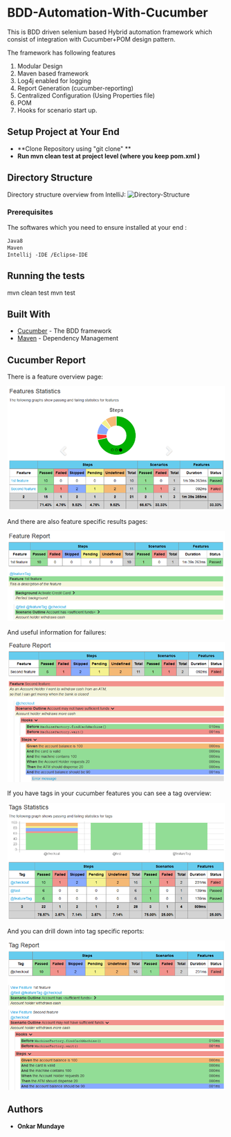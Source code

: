 # BDD-Automation-With-Cucumber

This is BDD driven selenium based Hybrid automation framework which consist of integration with Cucumber+POM design pattern.

The framework has following features 

1. Modular Design
2. Maven based framework
3. Log4j enabled for logging
4. Report Generation (cucumber-reporting) 
5. Centralized Configuration (Using Properties file)
6. POM
7. Hooks for scenario start up.

## Setup Project at Your End
- **Clone Repository using "git clone" ** 
- **Run mvn clean test at project level (where you keep pom.xml )** 

## Directory Structure
Directory structure overview from IntelliJ:
![Directory-Structure](https://github.com/onkarmundaye18/BDDAutomationWithCucumber/blob/DirectoryStructure.JPG)

### Prerequisites

The softwares which you need to ensure installed at your end : 

```
Java8
Maven
Intellij -IDE /Eclipse-IDE
```

## Running the tests

mvn clean test
mvn test

## Built With

* [Cucumber](https://cucumber.io/tools/cucumber-open/) - The BDD framework
* [Maven](https://maven.apache.org/) - Dependency Management

## Cucumber Report

There is a feature overview page:

![feature overview page](https://github.com/damianszczepanik/cucumber-reporting/raw/master/.README/feature-overview.png)

And there are also feature specific results pages:

![feature specific page passing](https://github.com/damianszczepanik/cucumber-reporting/raw/master/.README/feature-passed.png)

And useful information for failures:

![feature specific page passing](https://github.com/damianszczepanik/cucumber-reporting/raw/master/.README/feature-failed.png)

If you have tags in your cucumber features you can see a tag overview:

![Tag overview](https://github.com/damianszczepanik/cucumber-reporting/raw/master/.README/tag-overview.png)

And you can drill down into tag specific reports:

![Tag report](https://github.com/damianszczepanik/cucumber-reporting/raw/master/.README/tag-report.png)



## Authors

* **Onkar Mundaye**


